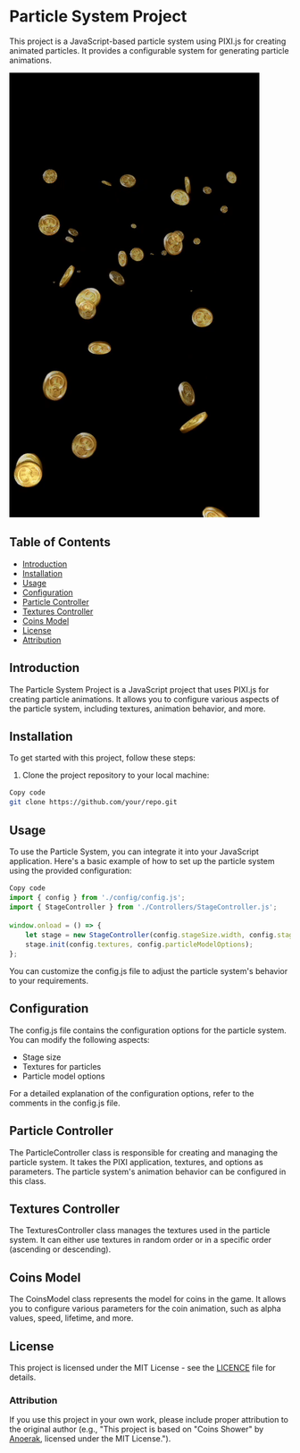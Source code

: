 # Particle System Project

This project is a JavaScript-based particle system using PIXI.js for creating animated particles. It provides a configurable system for
generating particle animations.

![Coins Shower GIF](./lib/assets/gif/readme.gif)

## Table of Contents

-   [Introduction](#introduction)
-   [Installation](#installation)
-   [Usage](#usage)
-   [Configuration](#configuration)
-   [Particle Controller](#particle-controller)
-   [Textures Controller](#textures-controller)
-   [Coins Model](#coins-model)
-   [License](#license)
-   [Attribution](#attribution)

## Introduction

The Particle System Project is a JavaScript project that uses PIXI.js for creating particle animations. It allows you to configure various
aspects of the particle system, including textures, animation behavior, and more.

## Installation

To get started with this project, follow these steps:

1. Clone the project repository to your local machine:

```bash
Copy code
git clone https://github.com/your/repo.git
```

## Usage

To use the Particle System, you can integrate it into your JavaScript application. Here's a basic example of how to set up the particle
system using the provided configuration:

```javascript
Copy code
import { config } from './config/config.js';
import { StageController } from './Controllers/StageController.js';

window.onload = () => {
    let stage = new StageController(config.stageSize.width, config.stageSize.height);
    stage.init(config.textures, config.particleModelOptions);
};
```

You can customize the config.js file to adjust the particle system's behavior to your requirements.

## Configuration

The config.js file contains the configuration options for the particle system. You can modify the following aspects:

-   Stage size
-   Textures for particles
-   Particle model options

For a detailed explanation of the configuration options, refer to the comments in the config.js file.

## Particle Controller

The ParticleController class is responsible for creating and managing the particle system. It takes the PIXI application, textures, and
options as parameters. The particle system's animation behavior can be configured in this class.

## Textures Controller

The TexturesController class manages the textures used in the particle system. It can either use textures in random order or in a specific
order (ascending or descending).

## Coins Model

The CoinsModel class represents the model for coins in the game. It allows you to configure various parameters for the coin animation, such
as alpha values, speed, lifetime, and more.

## License

This project is licensed under the MIT License - see the [LICENCE](LICENCE.txt) file for details.

### Attribution

If you use this project in your own work, please include proper attribution to the original author (e.g., "This project is based on "Coins
Shower" by [Anoerak](https://github.com/Anoerak), licensed under the MIT License.").
